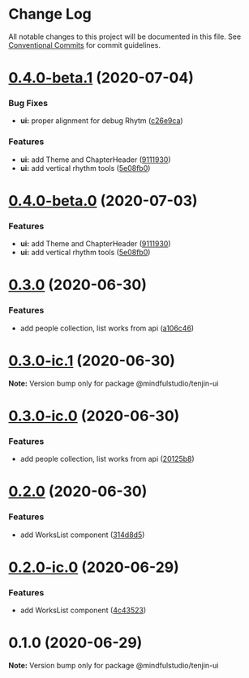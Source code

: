 # Change Log

All notable changes to this project will be documented in this file.
See [Conventional Commits](https://conventionalcommits.org) for commit guidelines.

# [0.4.0-beta.1](https://github.com/JakeElder/tenjin/compare/v0.3.1...v0.4.0-beta.1) (2020-07-04)


### Bug Fixes

* **ui:** proper alignment for debug Rhytm ([c26e9ca](https://github.com/JakeElder/tenjin/commit/c26e9cad970f9ce755d5f1b9d214614bfcd6b904))


### Features

* **ui:** add Theme and ChapterHeader ([9111930](https://github.com/JakeElder/tenjin/commit/91119309383676af9e955a3a44381e8edd053357))
* **ui:** add vertical rhythm tools ([5e08fb0](https://github.com/JakeElder/tenjin/commit/5e08fb0b0f2f01f7e7dde591a969d594f533f53a))





# [0.4.0-beta.0](https://github.com/JakeElder/tenjin/compare/v0.3.1...v0.4.0-beta.0) (2020-07-03)


### Features

* **ui:** add Theme and ChapterHeader ([9111930](https://github.com/JakeElder/tenjin/commit/91119309383676af9e955a3a44381e8edd053357))
* **ui:** add vertical rhythm tools ([5e08fb0](https://github.com/JakeElder/tenjin/commit/5e08fb0b0f2f01f7e7dde591a969d594f533f53a))





# [0.3.0](https://github.com/JakeElder/tenjin/compare/v0.2.0...v0.3.0) (2020-06-30)


### Features

* add people collection, list works from api ([a106c46](https://github.com/JakeElder/tenjin/commit/a106c465a83134b341ecb67cd9425525c26668ea))





# [0.3.0-ic.1](https://github.com/JakeElder/tenjin/compare/v0.3.0-ic.0...v0.3.0-ic.1) (2020-06-30)

**Note:** Version bump only for package @mindfulstudio/tenjin-ui





# [0.3.0-ic.0](https://github.com/JakeElder/tenjin/compare/v0.2.0...v0.3.0-ic.0) (2020-06-30)


### Features

* add people collection, list works from api ([20125b8](https://github.com/JakeElder/tenjin/commit/20125b87a28385e3c568f1c320f740df47ee1de5))





# [0.2.0](https://github.com/JakeElder/tenjin/compare/v0.1.0...v0.2.0) (2020-06-30)


### Features

* add WorksList component ([314d8d5](https://github.com/JakeElder/tenjin/commit/314d8d51671af35bf6c99d2f07cc4e13ae90230d))





# [0.2.0-ic.0](https://github.com/JakeElder/tenjin/compare/v0.1.0...v0.2.0-ic.0) (2020-06-29)


### Features

* add WorksList component ([4c43523](https://github.com/JakeElder/tenjin/commit/4c43523fdbd8af0af72891e974813314f9692bb4))





# 0.1.0 (2020-06-29)

**Note:** Version bump only for package @mindfulstudio/tenjin-ui
